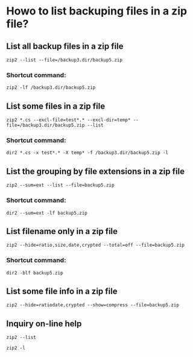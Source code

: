 # Howo to list backuping files in a zip file?

## List all backup files in a zip file

    zip2 --list --file=/backup3.dir/backup5.zip

### Shortcut command:

    zip2 -lf /backup3.dir/backup5.zip

## List some files in a zip file

    zip2 *.cs --excl-file=test*.* --excl-dir=temp* --file=/backup3.dir/backup5.zip --list

### Shortcut command:

    dir2 *.cs -x test*.* -X temp* -f /backup3.dir/backup5.zip -l

## List the grouping by file extensions in a zip file

    zip2 --sum=ext --list --file=backup5.zip

### Shortcut command:

    dir2 --sum=ext -lf backup5.zip

## List filename only in a zip file

    zip2 --hide=ratio,size,date,crypted --total=off --file=backup5.zip

### Shortcut command:

    dir2 -blf backup5.zip

## List some file info in a zip file 

    zip2 --hide=ratiodate,crypted --show=compress --file=backup5.zip

## Inquiry on-line help

    zip2 --list

    zip2 -l

